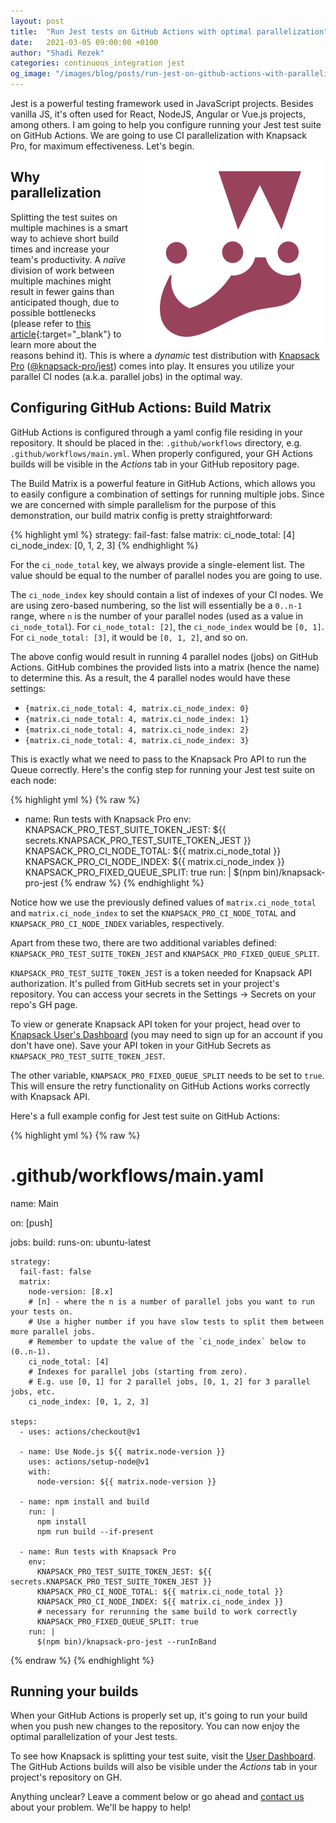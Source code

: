 ```yaml
---
layout: post
title:  "Run Jest tests on GitHub Actions with optimal parallelization"
date:   2021-03-05 09:00:00 +0100
author: "Shadi Rezek"
categories: continuous_integration jest
og_image: "/images/blog/posts/run-jest-on-github-actions-with-parallelization/jest.png"
---
```


Jest is a powerful testing framework used in JavaScript projects. Besides vanilla JS, it's often used for React, NodeJS, Angular or Vue.js projects, among others. I am going to help you configure running your Jest test suite on GitHub Actions. We are going to use CI parallelization with Knapsack Pro, for maximum effectiveness. Let's begin.

<img src="/images/blog/posts/run-jest-on-github-actions-with-parallelization/jest.png" style="width:300px;margin-left: 15px;float:right;" alt="Jest" />

## Why parallelization

Splitting the test suites on multiple machines is a smart way to achieve short build times and increase your team's productivity. A _naïve_ division of work between multiple machines might result in fewer gains than anticipated though, due to possible bottlenecks (please refer to [this article](/2020/how-to-speed-up-ruby-and-javascript-tests-with-ci-parallelisation){:target="_blank"} to learn more about the reasons behind it). This is where a _dynamic_ test distribution with [Knapsack Pro](https://knapsackpro.com/?utm_source=docs_knapsackpro&utm_medium=blog_post&utm_campaign=run-jest-on-github-actions-with-parallelization) ([@knapsack-pro/jest](https://github.com/KnapsackPro/knapsack-pro-jest)) comes into play. It ensures you utilize your parallel CI nodes (a.k.a. parallel jobs) in the optimal way.

## Configuring GitHub Actions: Build Matrix

GitHub Actions is configured through a yaml config file residing in your repository. It should be placed in the: `.github/workflows` directory, e.g. `.github/workflows/main.yml`. When properly configured, your GH Actions builds will be visible in the _Actions_ tab in your GitHub repository page.

The Build Matrix is a powerful feature in GitHub Actions, which allows you to easily configure a combination of settings for running multiple jobs. Since we are concerned with simple parallelism for the purpose of this demonstration, our build matrix config is pretty straightforward:

{% highlight yml %}
strategy:
  fail-fast: false
  matrix:
    ci_node_total: [4]
    ci_node_index: [0, 1, 2, 3]
{% endhighlight %}


For the `ci_node_total` key, we always provide a single-element list. The value should be equal to the number of parallel nodes you are going to use.

The `ci_node_index` key should contain a list of indexes of your CI nodes. We are using zero-based numbering, so the list will essentially be a `0..n-1` range, where `n` is the number of your parallel nodes (used as a value in `ci_node_total`). For `ci_node_total: [2]`, the `ci_node_index` would be `[0, 1]`. For `ci_node_total: [3]`, it would be `[0, 1, 2]`, and so on.

The above config would result in running 4 parallel nodes (jobs) on GitHub Actions. GitHub combines the provided lists into a matrix (hence the name) to determine this. As a result, the 4 parallel nodes would have these settings:

- `{matrix.ci_node_total: 4, matrix.ci_node_index: 0}`
- `{matrix.ci_node_total: 4, matrix.ci_node_index: 1}`
- `{matrix.ci_node_total: 4, matrix.ci_node_index: 2}`
- `{matrix.ci_node_total: 4, matrix.ci_node_index: 3}`


This is exactly what we need to pass to the Knapsack Pro API to run the Queue correctly. Here's the config step for running your Jest test suite on each node:

{% highlight yml %}
{% raw %}
- name: Run tests with Knapsack Pro
  env:
    KNAPSACK_PRO_TEST_SUITE_TOKEN_JEST: ${{ secrets.KNAPSACK_PRO_TEST_SUITE_TOKEN_JEST }}
    KNAPSACK_PRO_CI_NODE_TOTAL: ${{ matrix.ci_node_total }}
    KNAPSACK_PRO_CI_NODE_INDEX: ${{ matrix.ci_node_index }}
    KNAPSACK_PRO_FIXED_QUEUE_SPLIT: true
  run: |
    $(npm bin)/knapsack-pro-jest
{% endraw %}
{% endhighlight %}

Notice how we use the previously defined values of `matrix.ci_node_total` and `matrix.ci_node_index` to set the `KNAPSACK_PRO_CI_NODE_TOTAL` and `KNAPSACK_PRO_CI_NODE_INDEX` variables, respectively.

Apart from these two, there are two additional variables defined: `KNAPSACK_PRO_TEST_SUITE_TOKEN_JEST` and `KNAPSACK_PRO_FIXED_QUEUE_SPLIT`.

`KNAPSACK_PRO_TEST_SUITE_TOKEN_JEST` is a token needed for Knapsack API authorization. It's pulled from GitHub secrets set in your project's repository. You can access your secrets in the Settings -> Secrets on your repo's GH page.

To view or generate Knapsack API token for your project, head over to [Knapsack User's Dashboard](https://knapsackpro.com/sessions?utm_source=docs_knapsackpro&utm_medium=blog_post&utm_campaign=run-jest-on-github-actions-with-parallelization) (you may need to sign up for an account if you don't have one). Save your API token in your GitHub Secrets as `KNAPSACK_PRO_TEST_SUITE_TOKEN_JEST`.

The other variable, `KNAPSACK_PRO_FIXED_QUEUE_SPLIT` needs to be set to `true`. This will ensure the retry functionality on GitHub Actions works correctly with Knapsack API.

Here's a full example config for Jest test suite on GitHub Actions:

{% highlight yml %}
{% raw %}
# .github/workflows/main.yaml
name: Main

on: [push]

jobs:
  build:
    runs-on: ubuntu-latest

    strategy:
      fail-fast: false
      matrix:
        node-version: [8.x]
        # [n] - where the n is a number of parallel jobs you want to run your tests on.
        # Use a higher number if you have slow tests to split them between more parallel jobs.
        # Remember to update the value of the `ci_node_index` below to (0..n-1).
        ci_node_total: [4]
        # Indexes for parallel jobs (starting from zero).
        # E.g. use [0, 1] for 2 parallel jobs, [0, 1, 2] for 3 parallel jobs, etc.
        ci_node_index: [0, 1, 2, 3]

    steps:
      - uses: actions/checkout@v1

      - name: Use Node.js ${{ matrix.node-version }}
        uses: actions/setup-node@v1
        with:
          node-version: ${{ matrix.node-version }}

      - name: npm install and build
        run: |
          npm install
          npm run build --if-present

      - name: Run tests with Knapsack Pro
        env:
          KNAPSACK_PRO_TEST_SUITE_TOKEN_JEST: ${{ secrets.KNAPSACK_PRO_TEST_SUITE_TOKEN_JEST }}
          KNAPSACK_PRO_CI_NODE_TOTAL: ${{ matrix.ci_node_total }}
          KNAPSACK_PRO_CI_NODE_INDEX: ${{ matrix.ci_node_index }}
          # necessary for rerunning the same build to work correctly
          KNAPSACK_PRO_FIXED_QUEUE_SPLIT: true
        run: |
          $(npm bin)/knapsack-pro-jest --runInBand
{% endraw %}
{% endhighlight %}

## Running your builds

When your GitHub Actions is properly set up, it's going to run your build when you push new changes to the repository. You can now enjoy the optimal parallelization of your Jest tests.

To see how Knapsack is splitting your test suite, visit the [User Dashboard](https://knapsackpro.com/sessions?utm_source=docs_knapsackpro&utm_medium=blog_post&utm_campaign=run-jest-on-github-actions-with-parallelization). The GitHub Actions builds will also be visible under the _Actions_ tab in your project's repository on GH.

Anything unclear? Leave a comment below or go ahead and [contact us](https://knapsackpro.com/contact?utm_source=docs_knapsackpro&utm_medium=blog_post&utm_campaign=run-jest-on-github-actions-with-parallelization) about your problem. We'll be happy to help!
